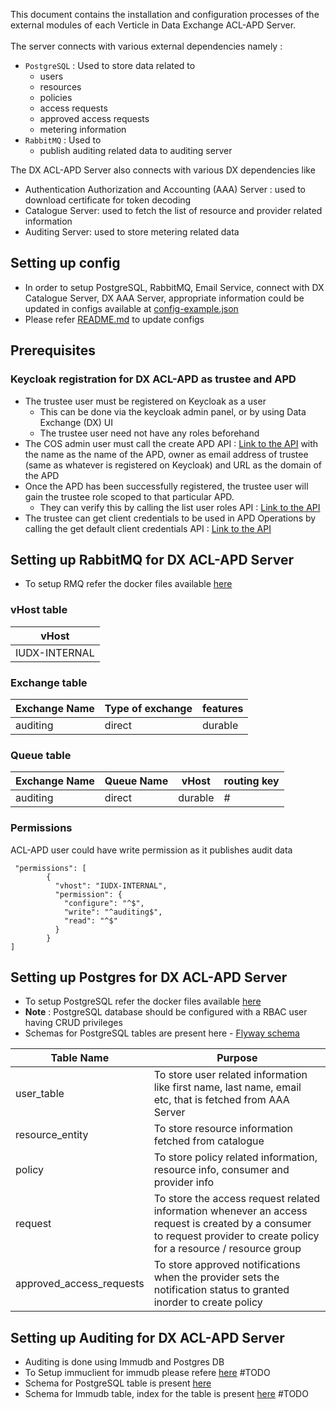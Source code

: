 This document contains the installation and configuration 
processes of the external modules of each Verticle in Data Exchange ACL-APD Server.
</br>
</br>
The server connects with various external dependencies namely :
- `PostgreSQL` : Used to store data related to
    - users
    - resources
    - policies
    - access requests
    - approved access requests
    - metering information
- `RabbitMQ` : Used to 
  - publish auditing related data to auditing server

The DX ACL-APD Server also connects with various DX dependencies like
- Authentication Authorization and Accounting (AAA) Server : used to download certificate for token decoding
- Catalogue Server: used to fetch the list of resource and provider related information
- Auditing Server: used to store metering related data

## Setting up config
- In order to setup PostgreSQL, RabbitMQ, Email Service, connect with
DX Catalogue Server, DX AAA Server, appropriate information
could be updated in configs available at  [config-example.json](example-config/config-dev.json)
- Please refer [README.md](example-config/README.md) to update configs



## Prerequisites
### Keycloak registration for DX ACL-APD as trustee and APD
- The trustee user must be registered on Keycloak as a user
  - This can be done via the keycloak admin panel, or by using Data Exchange (DX) UI
  - The trustee user need not have any roles beforehand
- The COS admin user must call the create APD API : [Link to the API](https://authorization.iudx.org.in/apis#tag/Access-Policy-Domain-(APD)-APIs/operation/post-auth-v1-apd)
with the name as the name of the APD, owner as email address of trustee (same as whatever is registered on Keycloak) 
and URL as the domain of the APD
- Once the APD has been successfully registered, the trustee user will gain the trustee role
scoped to that particular APD.
  - They can verify this by calling the list user roles API : [Link to the API](https://authorization.iudx.org.in/apis#tag/User-APIs/operation/get-auth-v1-user-roles)
- The trustee can get client credentials to be used in APD Operations by calling the 
get default client credentials API : [Link to the API](https://authorization.iudx.org.in/apis#tag/User-APIs/operation/get-auth-v1-user-clientcredentials)



## Setting up RabbitMQ for DX ACL-APD Server
- To setup RMQ refer the docker files available [here](https://github.com/datakaveri/iudx-deployment/blob/master/Docker-Swarm-deployment/single-node/databroker)


### vHost table
| vHost         |  
|---------------|
| IUDX-INTERNAL |

### Exchange table

| Exchange Name | Type of exchange | features |   
|---------------|------------------|----------|
| auditing      | direct           | durable  | 


### Queue table


| Exchange Name | Queue Name | vHost   | routing key |
|---------------|------------|---------|-------------|
| auditing      | direct     | durable | #           |

### Permissions
ACL-APD user could have write permission as it publishes audit data
```
 "permissions": [
        {
          "vhost": "IUDX-INTERNAL",
          "permission": {
            "configure": "^$",
            "write": "^auditing$",
            "read": "^$"
          }
        }
]
```

## Setting up Postgres for DX ACL-APD Server
- To setup PostgreSQL refer the docker files available [here](https://github.com/datakaveri/iudx-deployment/blob/master/Docker-Swarm-deployment/single-node/postgres)
- **Note** : PostgreSQL database should be configured with a RBAC user having CRUD privileges
- Schemas for PostgreSQL tables are present here - [Flyway schema](src/main/resources/db/migration)

| Table Name               | Purpose                                                                                                                                                                  | 
|--------------------------|--------------------------------------------------------------------------------------------------------------------------------------------------------------------------|
| user_table               | To store user related information like first name, last name, email etc, that is fetched from AAA Server                                                                 |
| resource_entity          | To store resource information fetched from catalogue                                                                                                                     | 
| policy                   | To store policy related information, resource info, consumer and provider info                                                                                           | 
| request                  | To store the access request related information whenever an access request is created by a consumer to request provider to create policy for a resource / resource group |
| approved_access_requests | To store approved notifications when the provider sets the notification status to granted inorder to create policy                                                       |
                      
## Setting up Auditing for DX ACL-APD Server

- Auditing is done using Immudb and Postgres DB
- To Setup immuclient for immudb please refere [here](link-to-iudx-deployment-repo-to-setup-immuclient) #TODO
- Schema for PostgreSQL table is present [here](https://github.com/datakaveri/iudx-resource-server/blob/master/src/main/resources/db/migration/V5_2__create-auditing-acl-apd-table.sql)
- Schema for Immudb table, index for the table is present [here](link-to-iudx-auditing-server-repo-immudb-schema-sql-file) #TODO
